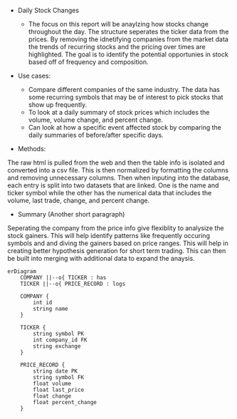 * Daily Stock Changes

   - The focus on this report will be anaylzing how stocks change throughout the day. The structure seperates the ticker data from the prices. By removing the idnetifying companies from the market data the trends of recurring stocks and the pricing over times are highlighted. The goal is to identify the potential opportunies in stock based off of frequency and composition.

* Use cases:

   - Compare different companies of the same industry. The data has some recurring symbols that may be of interest to pick stocks that show up frequently.
   - To look at a daily summary of stock prices which includes the volume, volume change, and percent change.
   - Can look at how a specific event affected stock by comparing the daily summaries of before/after specific days.
   
* Methods:

The raw html is pulled from the web and then the table info is isolated and converted into a csv file. This is then normalized by formatting the columns and removing unnecessary columns. Then when inputing into the database, each entry is split into two datasets that are linked. One is the name and ticker symbol while the other has the numerical data that includes the volume, last trade, change, and percent change.

* Summary (Another short paragraph)

Seperating the company from the price info give flexiblity to analysize the stock gainers. This will help identify patterns like frequently occuring symbols and and diving the gainers based on price ranges. This will help in creating better hypothesis generation for short term trading.
This can then be built into merging with additional data to expand the anaysis.

```
erDiagram
    COMPANY ||--o{ TICKER : has
    TICKER ||--o{ PRICE_RECORD : logs

    COMPANY {
        int id
        string name
    }

    TICKER {
        string symbol PK
        int company_id FK
        string exchange
    }

    PRICE_RECORD {
        string date PK
        string symbol FK
        float volume
        float last_price
        float change
        float percent_change
    }
```
